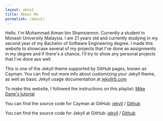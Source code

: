 ```yaml
---
layout: about
title: About Me
permalink: /about/
---
```

Hello. I'm Muhammad Aiman bin Shamsiemon. Currently a student in Monash University
Malaysia. I am 21 years old and currently studying in my second year of my
Bachelor of Software Engineering degree. I made this website to showcase several
of my projects that I've done as assignments in my degree and if there's a chance,
I'll try to show any personal projects that I've done ass well.

This is one of the Jekyll theme supported by GitHub pages, known as Cayman.
You can find out more info about customizing your Jekyll theme, as well as basic
Jekyll usage documentation at [jekyllrb.com](https://jekyllrb.com/)

To make this website, I followed the instructions on this playlist:
[Mike Dane's tutorial](https://www.youtube.com/playlist?list=PLLAZ4kZ9dFpOPV5C5Ay0pHaa0RJFhcmcB)

You can find the source code for Cayman at GitHub:
[jekyll][jekyll-organization] /
[Github](https://github.com/pages-themes/cayman)

You can find the source code for Jekyll at GitHub:
[jekyll][jekyll-organization] /
[Github](https://github.com/jekyll/jekyll)


[jekyll-organization]: https://github.com/jekyll
